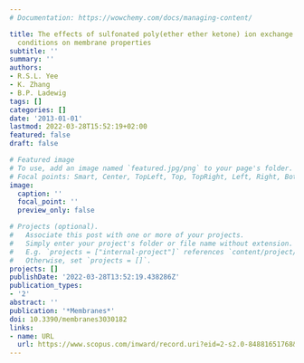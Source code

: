 ```yaml
---
# Documentation: https://wowchemy.com/docs/managing-content/

title: The effects of sulfonated poly(ether ether ketone) ion exchange preparation
  conditions on membrane properties
subtitle: ''
summary: ''
authors:
- R.S.L. Yee
- K. Zhang
- B.P. Ladewig
tags: []
categories: []
date: '2013-01-01'
lastmod: 2022-03-28T15:52:19+02:00
featured: false
draft: false

# Featured image
# To use, add an image named `featured.jpg/png` to your page's folder.
# Focal points: Smart, Center, TopLeft, Top, TopRight, Left, Right, BottomLeft, Bottom, BottomRight.
image:
  caption: ''
  focal_point: ''
  preview_only: false

# Projects (optional).
#   Associate this post with one or more of your projects.
#   Simply enter your project's folder or file name without extension.
#   E.g. `projects = ["internal-project"]` references `content/project/deep-learning/index.md`.
#   Otherwise, set `projects = []`.
projects: []
publishDate: '2022-03-28T13:52:19.438286Z'
publication_types:
- '2'
abstract: ''
publication: '*Membranes*'
doi: 10.3390/membranes3030182
links:
- name: URL
  url: https://www.scopus.com/inward/record.uri?eid=2-s2.0-84881651768&doi=10.3390%2fmembranes3030182&partnerID=40&md5=09874e19e34dadede4d32cd0f3f59008
---
```

